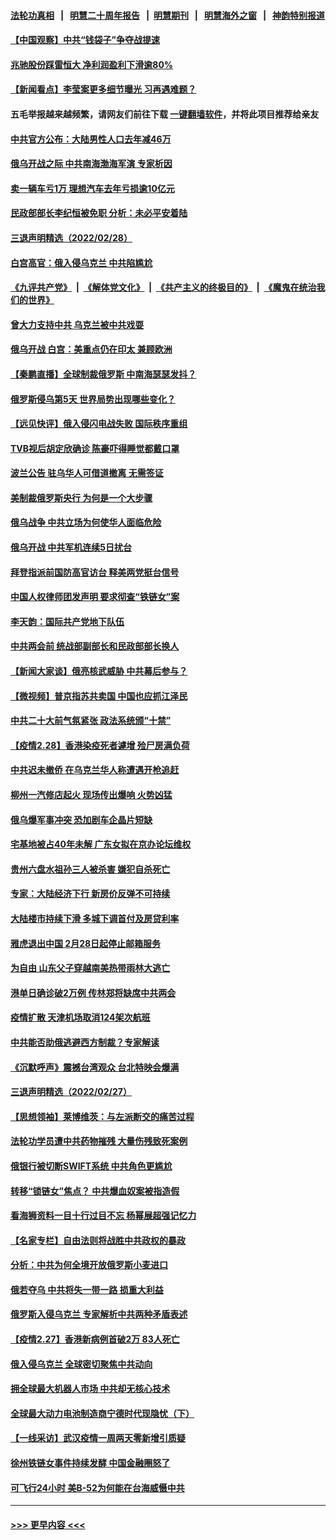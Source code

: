 #### [法轮功真相](https://github.com/gfw-breaker/truth/blob/master/README.md?t=0) &nbsp;&nbsp;|&nbsp;&nbsp; [明慧二十周年报告](https://github.com/gfw-breaker/mh-reports/blob/master/README.md?t=0) &nbsp;&nbsp;|&nbsp;&nbsp;[明慧期刊](https://github.com/gfw-breaker/mh-qikan) &nbsp;&nbsp;|&nbsp;&nbsp; [明慧海外之窗](https://github.com/gfw-breaker/mh-news/blob/master/README.md?t=0) &nbsp;&nbsp;|&nbsp;&nbsp; [神韵特别报道](https://github.com/gfw-breaker/mh-news/blob/master/shenyun.md?t=0)
#### [【中国观察】中共“钱袋子”争夺战提速](../pages/nsc413/n13613366.md?t=03011750) 
#### [兆驰股份踩雷恒大 净利润盈利下滑逾80%](../pages/nsc413/n13612798.md?t=03011750) 
#### [【新闻看点】李莹案更多细节曝光 习再遇难题？](../pages/nsc413/n13611754.md?t=03011750) 
#### 五毛举报越来越频繁，请网友们前往下载 [一键翻墙软件](https://github.com/gfw-breaker/ssr-accounts)，并将此项目推荐给亲友
#### [中共官方公布：大陆男性人口去年减46万](../pages/nsc413/n13612917.md?t=03011750) 
#### [俄乌开战之际 中共南海渤海军演 专家析因](../pages/nsc413/n13612549.md?t=03011750) 
#### [卖一辆车亏1万 理想汽车去年亏损逾10亿元](../pages/nsc413/n13612476.md?t=03011750) 
#### [民政部部长李纪恒被免职 分析：未必平安着陆](../pages/nsc413/n13612706.md?t=03011750) 
#### [三退声明精选（2022/02/28）](../pages/nsc413/n13612774.md?t=03011750) 
#### [白宫高官：俄入侵乌克兰 中共陷尴尬](../pages/nsc413/n13612485.md?t=03011750) 
#### [《九评共产党》](https://github.com/begood0513/9ping.md/blob/master/README.md) &nbsp;|&nbsp; [《解体党文化》](../../../../jtdwh.md/blob/master/README.md)  &nbsp;|&nbsp; [《共产主义的终极目的》](../../../../gczydzjmd.md/blob/master/README.md) &nbsp;|&nbsp; [《魔鬼在统治我们的世界》](../../../../mgztzwmdsj.md/blob/master/README.md) 
#### [曾大力支持中共 乌克兰被中共戏耍](../pages/nsc413/n13612650.md?t=03011750) 
#### [俄乌开战 白宫：美重点仍在印太 兼顾欧洲](../pages/nsc413/n13612133.md?t=03011750) 
#### [【秦鹏直播】全球制裁俄罗斯 中南海瑟瑟发抖？](../pages/nsc413/n13612346.md?t=03011750) 
#### [俄罗斯侵乌第5天 世界局势出现哪些变化？](../pages/nsc413/n13611950.md?t=03011750) 
#### [【远见快评】俄入侵闪电战失败 国际秩序重组](../pages/nsc413/n13612301.md?t=03011750) 
#### [TVB视后胡定欣确诊 陈豪吓得睡觉都戴口罩](../pages/nsc413/n13612151.md?t=03011750) 
#### [波兰公告 驻乌华人可借道撤离 无需签证](../pages/nsc413/n13612106.md?t=03011750) 
#### [美制裁俄罗斯央行 为何是一个大步骤](../pages/nsc413/n13612089.md?t=03011750) 
#### [俄乌战争 中共立场为何使华人面临危险](../pages/nsc413/n13611979.md?t=03011750) 
#### [俄乌开战 中共军机连续5日扰台](../pages/nsc413/n13611929.md?t=03011750) 
#### [拜登指派前国防高官访台 释美两党挺台信号](../pages/nsc413/n13611693.md?t=03011750) 
#### [中国人权律师团发声明 要求彻查“铁链女”案](../pages/nsc413/n13611084.md?t=03011750) 
#### [李天韵：国际共产党地下队伍](../pages/nsc413/n13611808.md?t=03011750) 
#### [中共两会前 统战部副部长和民政部部长换人](../pages/nsc413/n13611782.md?t=03011750) 
#### [【新闻大家谈】俄亮核武威胁 中共幕后参与？](../pages/nsc413/n13611592.md?t=03011750) 
#### [【微视频】普京指苏共卖国 中国也应抓江泽民](../pages/nsc413/n13611517.md?t=03011750) 
#### [中共二十大前气氛紧张 政法系统颁“十禁”](../pages/nsc413/n13611216.md?t=03011750) 
#### [【疫情2.28】香港染疫死者遽增 殓尸房满负荷](../pages/nsc413/n13610894.md?t=03011750) 
#### [中共迟未撤侨 在乌克兰华人称遭遇开枪追赶](../pages/nsc413/n13610558.md?t=03011750) 
#### [柳州一汽修店起火 现场传出爆响 火势凶猛](../pages/nsc413/n13611038.md?t=03011750) 
#### [俄乌爆军事冲突 恐加剧车企晶片短缺](../pages/nsc413/n13610388.md?t=03011750) 
#### [宅基地被占40年未解 广东女拟在京办论坛维权](../pages/nsc413/n13610835.md?t=03011750) 
#### [贵州六盘水祖孙三人被杀害 嫌犯自杀死亡](../pages/nsc413/n13610820.md?t=03011750) 
#### [专家：大陆经济下行 新房价反弹不可持续](../pages/nsc413/n13610199.md?t=03011750) 
#### [大陆楼市持续下滑 多城下调首付及房贷利率](../pages/nsc413/n13610005.md?t=03011750) 
#### [雅虎退出中国 2月28日起停止邮箱服务](../pages/nsc413/n13610283.md?t=03011750) 
#### [为自由 山东父子穿越南美热带雨林大逃亡](../pages/nsc413/n13609791.md?t=03011750) 
#### [港单日确诊破2万例 传林郑将缺席中共两会](../pages/nsc413/n13610056.md?t=03011750) 
#### [疫情扩散 天津机场取消124架次航班](../pages/nsc413/n13610214.md?t=03011750) 
#### [中共能否助俄逃避西方制裁？专家解读](../pages/nsc413/n13609307.md?t=03011750) 
#### [《沉默呼声》震撼台湾观众 台北特映会爆满](../pages/nsc413/n13609448.md?t=03011750) 
#### [三退声明精选（2022/02/27）](../pages/nsc413/n13610094.md?t=03011750) 
#### [【思想领袖】莱博维茨：与左派断交的痛苦过程](../pages/nsc413/n13594447.md?t=03011750) 
#### [法轮功学员遭中共药物摧残 大量伤残致死案例](../pages/nsc413/n13604789.md?t=03011750) 
#### [俄银行被切断SWIFT系统 中共角色更尴尬](../pages/nsc413/n13609576.md?t=03011750) 
#### [转移“锁链女”焦点？ 中共爆血奴案被指造假](../pages/nsc413/n13609320.md?t=03011750) 
#### [看海狮资料一目十行过目不忘 杨幂展超强记忆力](../pages/nsc413/n13609465.md?t=03011750) 
#### [【名家专栏】自由法则将战胜中共政权的暴政](../pages/nsc413/n13607993.md?t=03011750) 
#### [分析：中共为何全境开放俄罗斯小麦进口](../pages/nsc413/n13609073.md?t=03011750) 
#### [俄若夺乌 中共将失一带一路 损重大利益](../pages/nsc413/n13608949.md?t=03011750) 
#### [俄罗斯入侵乌克兰 专家解析中共两种矛盾表述](../pages/nsc413/n13607472.md?t=03011750) 
#### [【疫情2.27】香港新病例首破2万 83人死亡](../pages/nsc413/n13608355.md?t=03011750) 
#### [俄入侵乌克兰 全球密切聚焦中共动向](../pages/nsc413/n13608835.md?t=03011750) 
#### [拥全球最大机器人市场 中共却无核心技术](../pages/nsc413/n13608785.md?t=03011750) 
#### [全球最大动力电池制造商宁德时代现隐忧（下）](../pages/nsc413/n13608727.md?t=03011750) 
#### [【一线采访】武汉疫情一周两天零新增引质疑](../pages/nsc413/n13607841.md?t=03011750) 
#### [徐州铁链女事件持续发酵 中国金融圈怒了](../pages/nsc413/n13608596.md?t=03011750) 
#### [可飞行24小时 美B-52为何能在台海威慑中共](../pages/nsc413/n13604018.md?t=03011750) 

----
#### [ >>> 更早内容 <<< ](../indexes/nsc413-earlier.md)
